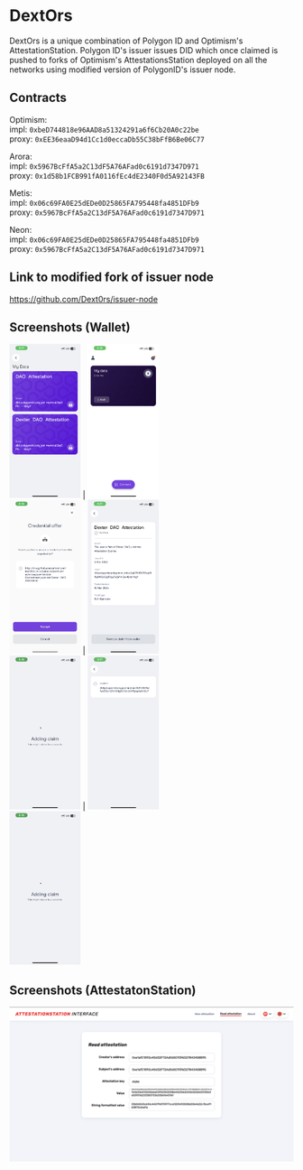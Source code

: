 # DextOrs

DextOrs is a unique combination of Polygon ID and Optimism's AttestationStation. Polygon ID's issuer issues DID which once claimed is pushed to forks of Optimism's AttestationsStation deployed on all the networks using modified version of PolygonID's issuer node.

## Contracts

Optimism: <br>
impl: `0xbeD744818e96AAD8a51324291a6f6Cb20A0c22be` <br>
proxy: `0xEE36eaaD94d1Cc1d0eccaDb55C38bFfB6Be06C77`

Arora: <br>
impl: `0x5967BcFfA5a2C13dF5A76AFad0c6191d7347D971`<br>
proxy: `0x1d58b1FCB991fA0116fEc4dE2340F0d5A92143FB`

Metis:<br>
impl: `0x06c69FA0E25dEDe0D25865FA795448fa4851DFb9`<br>
proxy: `0x5967BcFfA5a2C13dF5A76AFad0c6191d7347D971`

Neon:<br>
impl: `0x06c69FA0E25dEDe0D25865FA795448fa4851DFb9`<br>
proxy: `0x5967BcFfA5a2C13dF5A76AFad0c6191d7347D971`

## Link to modified fork of issuer node

https://github.com/Dext0rs/issuer-node

## Screenshots (Wallet)

<div>
<img src="screenshots/SS_1.PNG" width="25%"> | 
<img src="screenshots/SS_2.PNG" width="25%">
</div>
<div>
<img src="screenshots/SS_3.PNG" width="25%"> | 
<img src="screenshots/SS_4.PNG" width="25%">
</div>
<div>
<img src="screenshots/SS_5.PNG" width="25%"> | 
<img src="screenshots/SS_6.PNG" width="25%">
</div>
<div>
<img src="screenshots/SS_7.PNG" width="25%">
</div>

## Screenshots (AttestatonStation)

<div>
<img src="screenshots/SS_8.png" width="100%">
</div>
